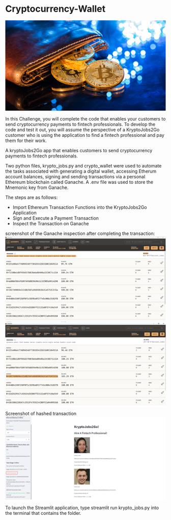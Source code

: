 # Cryptocurrency-Wallet

![image](19-4-challenge-image.png)

In this Challenge, you will complete the code that enables your customers to send cryptocurrency payments to fintech professionals. To develop the code and test it out, you will assume the perspective of a KryptoJobs2Go customer who is using the application to find a fintech professional and pay them for their work.

A kryptoJobs2Go app that  enables customers to send cryptocurrency payments to fintech professionals. 

Two python files, krypto_jobs.py and crypto_wallet were used to automate the tasks associated with generating a digital wallet, accessing Etherum account balances, signing and sending transactions via a personal Ethereum blockchain called Ganache.
A .env file was used to store the Mnemonic key from Ganache.  

The steps are as follows: 
* Import Ethereum Transaction Functions into the KryptoJobs2Go Application
* Sign and Execute a Payment Transaction
* Inspect the Transaction on Ganache

screenshot of the Ganache inspection after completing the transaction:
![image](TW.png)
![image](Ash_G.png)



Screenshot of hashed transaction
![image](screen.png)


To launch the Streamlit application, type streamlit run krypto_jobs.py into the terminal that contains the folder.

